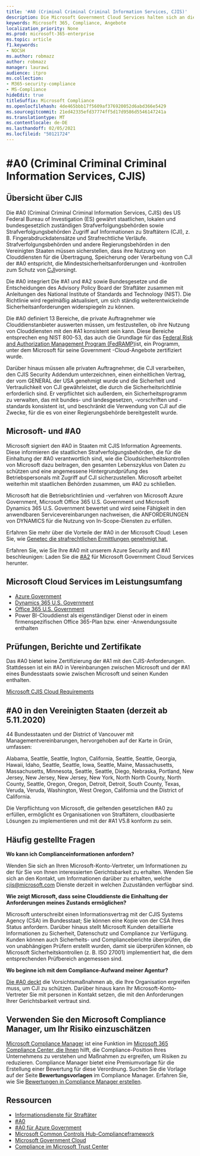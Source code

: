 ```yaml
---
title: '#A0 (Criminal Criminal Criminal Information Services, CJIS)'
description: Die Microsoft Government Cloud Services halten sich an die Sicherheitsrichtlinie der US-Strafkriminellinformationsdienste.
keywords: Microsoft 365, Compliance, Angebote
localization_priority: None
ms.prod: microsoft-365-enterprise
ms.topic: article
f1.keywords:
- NOCSH
ms.author: robmazz
author: robmazz
manager: laurawi
audience: itpro
ms.collection:
- M365-security-compliance
- MS-Compliance
hideEdit: true
titleSuffix: Microsoft Compliance
ms.openlocfilehash: 4de465bbb17f5609af376920052d6abd366e5429
ms.sourcegitcommit: 21ed42335efd37774ff5d17d9586d5546147241a
ms.translationtype: MT
ms.contentlocale: de-DE
ms.lasthandoff: 02/05/2021
ms.locfileid: "50121724"
---
```

# <a name="criminal-justice-information-services-cjis-security-policy"></a>#A0 (Criminal Criminal Criminal Information Services, CJIS)

## <a name="cjis-overview"></a>Übersicht über CJIS

Die #A0 (Criminal Criminal Criminal Information Services, CJIS) des US Federal Bureau of Investigation (ES) gewährt staatlichen, lokalen und bundesgesetzlich zuständigen Strafverfolgungsbehörden sowie Strafverfolgungsbehörden Zugriff auf Informationen zu Straftätern (CJI), z. B. Fingerabdruckdatensätze und Strafrechtliche Verläufe. Strafverfolgungsbehörden und andere Regierungsbehörden in den Vereinigten Staaten müssen sicherstellen, dass ihre Nutzung von Clouddiensten für die Übertragung, Speicherung oder Verarbeitung von CJI der #A0 entspricht, die Mindestsicherheitsanforderungen und -kontrollen zum Schutz von [CJI](https://aka.ms/cjis-security-policy)vorsingt.

Die #A0 integriert Die #A1 und #A2 sowie Bundesgesetze und die Entscheidungen des Advisory Policy Board der Straftäter zusammen mit Anleitungen des National Institute of Standards and Technology (NIST). Die Richtlinie wird regelmäßig aktualisiert, um sich ständig weiterentwickelnde Sicherheitsanforderungen widerspiegeln zu können.

Die #A0 definiert 13 Bereiche, die private Auftragnehmer wie Clouddienstanbieter auswerten müssen, um festzustellen, ob ihre Nutzung von Clouddiensten mit den #A1 konsistent sein kann. Diese Bereiche entsprechen eng NIST 800-53, das auch die Grundlage für das [Federal Risk and Authorization Management Program (FedRAMP)](offering-FedRAMP.md)ist, ein Programm, unter dem Microsoft für seine Government -Cloud-Angebote zertifiziert wurde.

Darüber hinaus müssen alle privaten Auftragnehmer, die CJI verarbeiten, den CJIS Security Addendum unterzeichnen, einen einheitlichen Vertrag, der vom GENERAL der USA genehmigt wurde und die Sicherheit und Vertraulichkeit von CJI gewährleistet, die durch die Sicherheitsrichtlinie erforderlich sind. Er verpflichtet sich außerdem, ein Sicherheitsprogramm zu verwalten, das mit bundes- und landesgesetzen, -vorschriften und -standards konsistent ist, und beschränkt die Verwendung von CJI auf die Zwecke, für die es von einer Regierungsbehörde bereitgestellt wurde.

## <a name="microsoft-and-cjis-security-policy"></a>Microsoft- und #A0

Microsoft signiert den #A0 in Staaten mit CJIS Information Agreements. Diese informieren die staatlichen Strafverfolgungsbehörden, die für die Einhaltung der #A0 verantwortlich sind, wie die Cloudsicherheitskontrollen von Microsoft dazu beitragen, den gesamten Lebenszyklus von Daten zu schützen und eine angemessene Hintergrundprüfung des Betriebspersonals mit Zugriff auf CJI sicherzustellen. Microsoft arbeitet weiterhin mit staatlichen Behörden zusammen, um #A0 zu schließen.

Microsoft hat die Betriebsrichtlinien und -verfahren von Microsoft Azure Government, Microsoft Office 365 U.S. Government und Microsoft Dynamics 365 U.S. Government bewertet und wird seine Fähigkeit in den anwendbaren Servicevereinbarungen nachweisen, die ANFORDERUNGEN von DYNAMICS für die Nutzung von In-Scope-Diensten zu erfüllen.

Erfahren Sie mehr über die Vorteile der #A0 in der Microsoft Cloud: Lesen Sie, wie [Genetec die strafrechtlichen Ermittlungen genehmigt hat.](https://customers.microsoft.com/story/genetec)

Erfahren Sie, wie Sie Ihre #A0 mit unserem Azure Security and #A1 beschleunigen: Laden Sie die [#A2](https://gallery.technet.microsoft.com/CJIS-Implementation-62af7c27) für Microsoft Government Cloud Services herunter.

## <a name="microsoft-in-scope-cloud-services"></a>Microsoft Cloud Services im Leistungsumfang

- [Azure Government](/azure/azure-government/documentation-government-welcome)
- [Dynamics 365 U.S. Government](/power-platform/admin/microsoft-dynamics-365-government#certifications-and-accreditations)
- [Office 365 U.S. Government](/office365/servicedescriptions/office-365-platform-service-description/office-365-us-government/gcc#us-government-community-compliance)
- Power BI-Clouddienst als eigenständiger Dienst oder in einem firmenspezifischen Office 365-Plan bzw. einer -Anwendungssuite enthalten

## <a name="audits-reports-and-certificates"></a>Prüfungen, Berichte und Zertifikate

Das #A0 bietet keine Zertifizierung der #A1 mit den CJIS-Anforderungen. Stattdessen ist ein #A0 in Vereinbarungen zwischen Microsoft und der #A1 eines Bundesstaats sowie zwischen Microsoft und seinen Kunden enthalten.

[Microsoft CJIS Cloud Requirements](https://aka.ms/MicrosoftCJISCloudRequirements)

## <a name="cjis-status-in-the-united-states-current-as-of-1152020"></a>#A0 in den Vereinigten Staaten (derzeit ab 5.11.2020)

44 Bundesstaaten und der District of Vancouver mit Managementvereinbarungen, hervorgehoben auf der Karte in Grün, umfassen:

Alabama, Seattle, Seattle, Ington, California, Seattle, Seattle, Georgia, Hawaii, Idaho, Seattle, Seattle, Iowa, Seattle, Maine, Massachusetts, Massachusetts, Minnesota, Seattle, Seattle, Diego, Nebraska, Portland, New Jersey, New Jersey, New Jersey, New York, North North County, North County, Seattle, Oregon, Oregon, Detroit, Detroit, South County, Texas, Veruda, Veruda, Washington, West Oregon, California und the District of California.

Die Verpflichtung von Microsoft, die geltenden gesetzlichen #A0 zu erfüllen, ermöglicht es Organisationen von Straftätern, cloudbasierte Lösungen zu implementieren und mit der #A1 V5.8 konform zu sein.

## <a name="frequently-asked-questions"></a>Häufig gestellte Fragen

**Wo kann ich Complianceinformationen anfordern?**

Wenden Sie sich an Ihren Microsoft-Konto-Vertreter, um Informationen zu der für Sie von Ihnen interessierten Gerichtsbarkeit zu erhalten. Wenden Sie sich an den Kontakt, um Informationen darüber zu erhalten, welche <cjis@microsoft.com> Dienste derzeit in welchen Zuzuständen verfügbar sind.

**Wie zeigt Microsoft, dass seine Clouddienste die Einhaltung der Anforderungen meines Zustands ermöglichen?**

Microsoft unterschreibt einen Informationsvertrag mit der CJIS Systems Agency (CSA) im Bundesstaat; Sie können eine Kopie von der CSA Ihres Status anfordern. Darüber hinaus stellt Microsoft Kunden detaillierte Informationen zu Sicherheit, Datenschutz und Compliance zur Verfügung. Kunden können auch Sicherheits- und Complianceberichte überprüfen, die von unabhängigen Prüfern erstellt wurden, damit sie überprüfen können, ob Microsoft Sicherheitskontrollen (z. B. ISO 27001) implementiert hat, die dem entsprechenden Prüfbereich angemessen sind.

**Wo beginne ich mit dem Compliance-Aufwand meiner Agentur?**

[Die #A0 deckt](https://aka.ms/cjis-security-policy) die Vorsichtsmaßnahmen ab, die Ihre Organisation ergreifen muss, um CJI zu schützen. Darüber hinaus kann Ihr Microsoft-Konto-Vertreter Sie mit personen in Kontakt setzen, die mit den Anforderungen Ihrer Gerichtsbarkeit vertraut sind.

## <a name="use-microsoft-compliance-manager-to-assess-your-risk"></a>Verwenden Sie den Microsoft Compliance Manager, um Ihr Risiko einzuschätzen

[Microsoft Compliance Manager](/microsoft-365/compliance/compliance-manager) ist eine Funktion im [Microsoft 365 Compliance Center, die Ihnen](/microsoft-365/compliance/microsoft-365-compliance-center) hilft, die Compliance-Position Ihres Unternehmens zu verstehen und Maßnahmen zu ergreifen, um Risiken zu reduzieren. Compliance Manager bietet eine Premiumvorlage für die Erstellung einer Bewertung für diese Verordnung. Suchen Sie die Vorlage auf der Seite **Bewertungsvorlagen** im Compliance Manager. Erfahren Sie, wie Sie [Bewertungen in Compliance Manager erstellen](/microsoft-365/compliance/compliance-manager-assessments).

## <a name="resources"></a>Ressourcen

- [Informationsdienste für Straftäter](https://aka.ms/cjis)
- [#A0](https://aka.ms/cjis-security-policy)
- [#A0 für Azure Government](https://aka.ms/cjisimplementationguidelines)
- [Microsoft Common Controls Hub-Complianceframework](https://www.microsoft.com/trustcenter/common-controls-hub)
- [Microsoft Government Cloud](https://go.microsoft.com/fwlink/?linkid=2087246)
- [Compliance im Microsoft Trust Center](https://www.microsoft.com/trust-center/compliance/compliance-overview)
